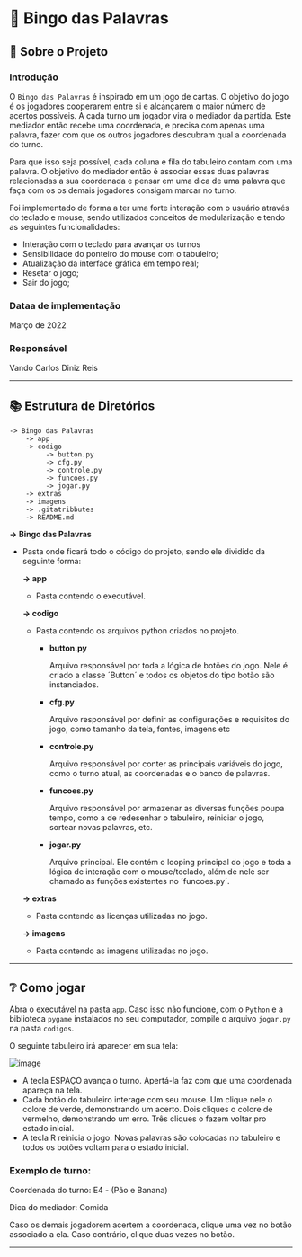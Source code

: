 # 🎲 Bingo das Palavras
## 🔎 Sobre o Projeto
### Introdução
O `Bingo das Palavras` é inspirado em um jogo de cartas. O objetivo do jogo é os jogadores cooperarem entre si e alcançarem o maior número de acertos possíveis.
A cada turno um jogador vira o mediador da partida. Este mediador então recebe uma coordenada, e precisa com apenas uma palavra, fazer com que os outros jogadores descubram qual a coordenada do turno.   

Para que isso seja possível, cada coluna e fila do tabuleiro contam com uma palavra. O objetivo do mediador então é associar essas duas palavras relacionadas a sua coordenada e pensar em uma dica de uma palavra que faça com os os demais jogadores consigam marcar no turno. 

Foi implementado de forma a ter uma forte interação com o usuário através do teclado e mouse, sendo utilizados conceitos de modularização e tendo as seguintes funcionalidades:

* Interação com o teclado para avançar os turnos
* Sensibilidade do ponteiro do mouse com o tabuleiro;
* Atualização da interface gráfica em tempo real;
* Resetar o jogo;
* Sair do jogo;

### Dataa de implementação
Março de 2022

### Responsável
Vando Carlos Diniz Reis

---
## 📚 Estrutura de Diretórios 
```
-> Bingo das Palavras
    -> app
    -> codigo
         -> button.py
         -> cfg.py
         -> controle.py
         -> funcoes.py
         -> jogar.py
    -> extras
    -> imagens
    -> .gitatribbutes
    -> README.md
```
__-> Bingo das Palavras__
- Pasta onde ficará todo o código do projeto, sendo ele dividido da seguinte forma:

  __-> app__
  - Pasta contendo o executável.
  
  __-> codigo__
  - Pasta contendo os arquivos python criados no projeto.
  
    - __button.py__
    
      Arquivo responsável por toda a lógica de botões do jogo. Nele é criado a classe ´Button´ e todos os objetos do tipo botão são instanciados. 
      
    - __cfg.py__
    
      Arquivo responsável por definir as configurações e requisitos do jogo, como tamanho da tela, fontes, imagens etc
      
    - __controle.py__
    
      Arquivo responsável por conter as principais variáveis do jogo, como o turno atual, as coordenadas e o banco de palavras.
      
    - __funcoes.py__
    
      Arquivo responsável por armazenar as diversas funções poupa tempo, como a de redesenhar o tabuleiro, reiniciar o jogo, sortear novas palavras, etc.
      
    - **jogar.py**
    
      Arquivo principal. Ele contém o looping principal do jogo e toda a lógica de interação com o mouse/teclado, além de nele ser chamado as funções existentes no ´funcoes.py´.
      
  __-> extras__
  - Pasta contendo as licenças utilizadas no jogo.
  
  __-> imagens__
  - Pasta contendo as imagens utilizadas no jogo.


---
## ❔ Como jogar
Abra o executável na pasta `app`. Caso isso não funcione, com o `Python` e a biblioteca `pygame` instalados no seu computador, compile o arquivo `jogar.py` na pasta `codigos`.

O seguinte tabuleiro irá aparecer em sua tela: 

![image](https://user-images.githubusercontent.com/53914839/157489358-800b93c5-2f9a-4c8c-993f-4dad20decf7d.png)

- A tecla ESPAÇO avança o turno. Apertá-la faz com que uma coordenada apareça na tela.
- Cada botão do tabuleiro interage com seu mouse. Um clique nele o colore de verde, demonstrando um acerto. Dois cliques o colore de vermelho, demonstrando um erro. Três cliques o fazem voltar pro estado inicial.
- A tecla R reinicia o jogo. Novas palavras são colocadas no tabuleiro e todos os botões voltam para o estado inicial.

### Exemplo de turno:
Coordenada do turno: E4 - (Pão e Banana)

Dica do mediador: Comida

Caso os demais jogadorem acertem a coordenada, clique uma vez no botão associado a ela. Caso contrário, clique duas vezes no botão.

---
